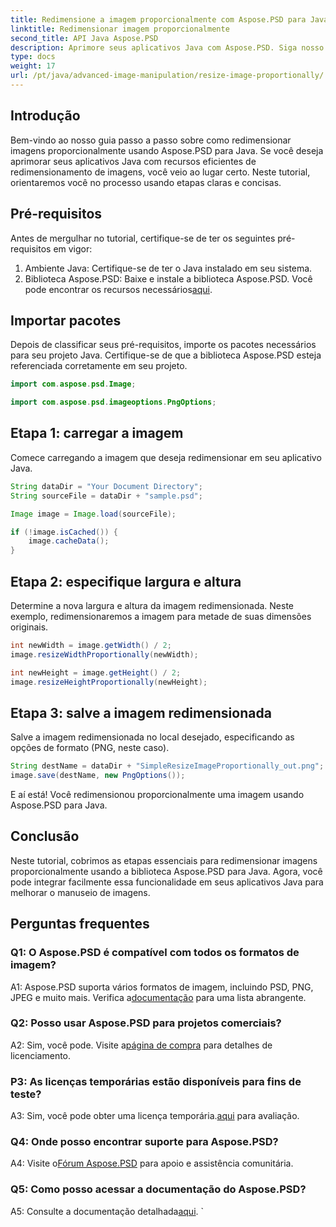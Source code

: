 ```yaml
---
title: Redimensione a imagem proporcionalmente com Aspose.PSD para Java
linktitle: Redimensionar imagem proporcionalmente
second_title: API Java Aspose.PSD
description: Aprimore seus aplicativos Java com Aspose.PSD. Siga nosso guia para redimensionar imagens proporcionalmente e sem esforço. Aumente hoje mesmo seus recursos de manipulação de imagens.
type: docs
weight: 17
url: /pt/java/advanced-image-manipulation/resize-image-proportionally/
---
```

## Introdução

Bem-vindo ao nosso guia passo a passo sobre como redimensionar imagens proporcionalmente usando Aspose.PSD para Java. Se você deseja aprimorar seus aplicativos Java com recursos eficientes de redimensionamento de imagens, você veio ao lugar certo. Neste tutorial, orientaremos você no processo usando etapas claras e concisas.

## Pré-requisitos

Antes de mergulhar no tutorial, certifique-se de ter os seguintes pré-requisitos em vigor:

1. Ambiente Java: Certifique-se de ter o Java instalado em seu sistema.
2.  Biblioteca Aspose.PSD: Baixe e instale a biblioteca Aspose.PSD. Você pode encontrar os recursos necessários[aqui](https://releases.aspose.com/psd/java/).

## Importar pacotes

Depois de classificar seus pré-requisitos, importe os pacotes necessários para seu projeto Java. Certifique-se de que a biblioteca Aspose.PSD esteja referenciada corretamente em seu projeto.

```java
import com.aspose.psd.Image;

import com.aspose.psd.imageoptions.PngOptions;
```

## Etapa 1: carregar a imagem

Comece carregando a imagem que deseja redimensionar em seu aplicativo Java.

```java
String dataDir = "Your Document Directory";
String sourceFile = dataDir + "sample.psd";

Image image = Image.load(sourceFile);

if (!image.isCached()) {
    image.cacheData();
}
```

## Etapa 2: especifique largura e altura

Determine a nova largura e altura da imagem redimensionada. Neste exemplo, redimensionaremos a imagem para metade de suas dimensões originais.

```java
int newWidth = image.getWidth() / 2;
image.resizeWidthProportionally(newWidth);

int newHeight = image.getHeight() / 2;
image.resizeHeightProportionally(newHeight);
```

## Etapa 3: salve a imagem redimensionada

Salve a imagem redimensionada no local desejado, especificando as opções de formato (PNG, neste caso).

```java
String destName = dataDir + "SimpleResizeImageProportionally_out.png";
image.save(destName, new PngOptions());
```

E aí está! Você redimensionou proporcionalmente uma imagem usando Aspose.PSD para Java.

## Conclusão

Neste tutorial, cobrimos as etapas essenciais para redimensionar imagens proporcionalmente usando a biblioteca Aspose.PSD para Java. Agora, você pode integrar facilmente essa funcionalidade em seus aplicativos Java para melhorar o manuseio de imagens.

## Perguntas frequentes

### Q1: O Aspose.PSD é compatível com todos os formatos de imagem?

 A1: Aspose.PSD suporta vários formatos de imagem, incluindo PSD, PNG, JPEG e muito mais. Verifica a[documentação](https://reference.aspose.com/psd/java/) para uma lista abrangente.

### Q2: Posso usar Aspose.PSD para projetos comerciais?

 A2: Sim, você pode. Visite a[página de compra](https://purchase.aspose.com/buy) para detalhes de licenciamento.

### P3: As licenças temporárias estão disponíveis para fins de teste?

 A3: Sim, você pode obter uma licença temporária.[aqui](https://purchase.aspose.com/temporary-license/) para avaliação.

### Q4: Onde posso encontrar suporte para Aspose.PSD?

 A4: Visite o[Fórum Aspose.PSD](https://forum.aspose.com/c/psd/34) para apoio e assistência comunitária.

### Q5: Como posso acessar a documentação do Aspose.PSD?

 A5: Consulte a documentação detalhada[aqui](https://reference.aspose.com/psd/java/).
`